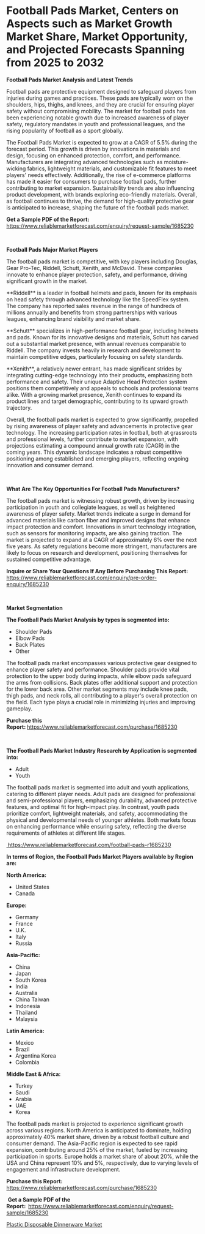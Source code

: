 <p><h1>Football Pads Market, Centers on Aspects such as Market Growth Market Share, Market Opportunity, and Projected Forecasts Spanning from 2025 to 2032</h1></p><p><strong>Football Pads Market Analysis and Latest Trends</strong></p>
<p><p>Football pads are protective equipment designed to safeguard players from injuries during games and practices. These pads are typically worn on the shoulders, hips, thighs, and knees, and they are crucial for ensuring player safety without compromising mobility. The market for football pads has been experiencing notable growth due to increased awareness of player safety, regulatory mandates in youth and professional leagues, and the rising popularity of football as a sport globally.</p><p>The Football Pads Market is expected to grow at a CAGR of 5.5% during the forecast period. This growth is driven by innovations in materials and design, focusing on enhanced protection, comfort, and performance. Manufacturers are integrating advanced technologies such as moisture-wicking fabrics, lightweight materials, and customizable fit features to meet players' needs effectively. Additionally, the rise of e-commerce platforms has made it easier for consumers to purchase football pads, further contributing to market expansion. Sustainability trends are also influencing product development, with brands exploring eco-friendly materials. Overall, as football continues to thrive, the demand for high-quality protective gear is anticipated to increase, shaping the future of the football pads market.</p></p>
<p><strong>Get a Sample PDF of the Report:&nbsp;</strong> <a href="https://www.reliablemarketforecast.com/enquiry/request-sample/1685230?utm_campaign=1903&utm_medium=2&utm_source=Github&utm_content=ia&utm_term=05022025&utm_id=football-pads">https://www.reliablemarketforecast.com/enquiry/request-sample/1685230</a></p>
<p>&nbsp;</p>
<p><strong>Football Pads Major Market Players</strong></p>
<p><p>The football pads market is competitive, with key players including Douglas, Gear Pro-Tec, Riddell, Schutt, Xenith, and McDavid. These companies innovate to enhance player protection, safety, and performance, driving significant growth in the market.</p><p>**Riddell** is a leader in football helmets and pads, known for its emphasis on head safety through advanced technology like the SpeedFlex system. The company has reported sales revenue in the range of hundreds of millions annually and benefits from strong partnerships with various leagues, enhancing brand visibility and market share.</p><p>**Schutt** specializes in high-performance football gear, including helmets and pads. Known for its innovative designs and materials, Schutt has carved out a substantial market presence, with annual revenues comparable to Riddell. The company invests heavily in research and development to maintain competitive edges, particularly focusing on safety standards.</p><p>**Xenith**, a relatively newer entrant, has made significant strides by integrating cutting-edge technology into their products, emphasizing both performance and safety. Their unique Adaptive Head Protection system positions them competitively and appeals to schools and professional teams alike. With a growing market presence, Xenith continues to expand its product lines and target demographic, contributing to its upward growth trajectory.</p><p>Overall, the football pads market is expected to grow significantly, propelled by rising awareness of player safety and advancements in protective gear technology. The increasing participation rates in football, both at grassroots and professional levels, further contribute to market expansion, with projections estimating a compound annual growth rate (CAGR) in the coming years. This dynamic landscape indicates a robust competitive positioning among established and emerging players, reflecting ongoing innovation and consumer demand.</p></p>
<p>&nbsp;</p>
<p><strong>What Are The Key Opportunities For Football Pads Manufacturers?</strong></p>
<p><p>The football pads market is witnessing robust growth, driven by increasing participation in youth and collegiate leagues, as well as heightened awareness of player safety. Market trends indicate a surge in demand for advanced materials like carbon fiber and improved designs that enhance impact protection and comfort. Innovations in smart technology integration, such as sensors for monitoring impacts, are also gaining traction. The market is projected to expand at a CAGR of approximately 6% over the next five years. As safety regulations become more stringent, manufacturers are likely to focus on research and development, positioning themselves for sustained competitive advantage.</p></p>
<p><strong>Inquire or Share Your Questions If Any Before Purchasing This Report:</strong> <a href="https://www.reliablemarketforecast.com/enquiry/pre-order-enquiry/1685230?utm_campaign=1903&utm_medium=2&utm_source=Github&utm_content=ia&utm_term=05022025&utm_id=football-pads">https://www.reliablemarketforecast.com/enquiry/pre-order-enquiry/1685230</a></p>
<p>&nbsp;</p>
<p><strong>Market Segmentation</strong></p>
<p><strong>The Football Pads Market Analysis by types is segmented into:</strong></p>
<p><ul><li>Shoulder Pads</li><li>Elbow Pads</li><li>Back Plates</li><li>Other</li></ul></p>
<p><p>The football pads market encompasses various protective gear designed to enhance player safety and performance. Shoulder pads provide vital protection to the upper body during impacts, while elbow pads safeguard the arms from collisions. Back plates offer additional support and protection for the lower back area. Other market segments may include knee pads, thigh pads, and neck rolls, all contributing to a player's overall protection on the field. Each type plays a crucial role in minimizing injuries and improving gameplay.</p></p>
<p><strong>Purchase this Report:&nbsp;</strong><a href="https://www.reliablemarketforecast.com/purchase/1685230?utm_campaign=1903&utm_medium=2&utm_source=Github&utm_content=ia&utm_term=05022025&utm_id=football-pads">https://www.reliablemarketforecast.com/purchase/1685230</a></p>
<p>&nbsp;</p>
<p><strong>The Football Pads Market Industry Research by Application is segmented into:</strong></p>
<p><ul><li>Adult</li><li>Youth</li></ul></p>
<p><p>The football pads market is segmented into adult and youth applications, catering to different player needs. Adult pads are designed for professional and semi-professional players, emphasizing durability, advanced protective features, and optimal fit for high-impact play. In contrast, youth pads prioritize comfort, lightweight materials, and safety, accommodating the physical and developmental needs of younger athletes. Both markets focus on enhancing performance while ensuring safety, reflecting the diverse requirements of athletes at different life stages.</p></p>
<p><a href="https://www.reliablemarketforecast.com/football-pads-r1685230?utm_campaign=1903&utm_medium=2&utm_source=Github&utm_content=ia&utm_term=05022025&utm_id=football-pads">&nbsp;https://www.reliablemarketforecast.com/football-pads-r1685230</a></p>
<p><strong>In terms of Region, the Football Pads Market Players available by Region are:</strong></p>
<p>
    <p> <strong> North America: </strong>
        <ul>
            <li>United States</li>
            <li>Canada</li>
        </ul>
        </p> 
    <p> <strong> Europe: </strong>
        <ul>
            <li>Germany</li>
            <li>France</li>
            <li>U.K.</li>
            <li>Italy</li>
            <li>Russia</li>
        </ul>
        </p> 
    <p> <strong> Asia-Pacific: </strong>
        <ul>
            <li>China</li>
            <li>Japan</li>
            <li>South Korea</li>
            <li>India</li>
            <li>Australia</li>
            <li>China Taiwan</li>
            <li>Indonesia</li>
            <li>Thailand</li>
            <li>Malaysia</li>
        </ul>
        </p> 
    <p> <strong> Latin America: </strong>
        <ul>
            <li>Mexico</li>
            <li>Brazil</li>
            <li>Argentina Korea</li>
            <li>Colombia</li>
        </ul>
        </p> 
    <p> <strong> Middle East & Africa: </strong>
        <ul>
            <li>Turkey</li>
            <li>Saudi</li>
            <li>Arabia</li>
            <li>UAE</li>
            <li>Korea</li>
        </ul>
    </p>
    </p>
<p><p>The football pads market is projected to experience significant growth across various regions. North America is anticipated to dominate, holding approximately 40% market share, driven by a robust football culture and consumer demand. The Asia-Pacific region is expected to see rapid expansion, contributing around 25% of the market, fueled by increasing participation in sports. Europe holds a market share of about 20%, while the USA and China represent 10% and 5%, respectively, due to varying levels of engagement and infrastructure development.</p></p>
<p><strong>Purchase this Report: </strong><a href="https://www.reliablemarketforecast.com/purchase/1685230?utm_campaign=1903&utm_medium=2&utm_source=Github&utm_content=ia&utm_term=05022025&utm_id=football-pads">https://www.reliablemarketforecast.com/purchase/1685230</a></p>
<p>&nbsp;<strong>Get a Sample PDF of the Report:&nbsp;&nbsp;</strong><a href="https://www.reliablemarketforecast.com/enquiry/request-sample/1685230?utm_campaign=1903&utm_medium=2&utm_source=Github&utm_content=ia&utm_term=05022025&utm_id=football-pads">https://www.reliablemarketforecast.com/enquiry/request-sample/1685230</a></p>
<p><strong></strong></p>
<p><p><a href="https://github.com/ashepherd82/Market-Research-Report-List-7/blob/main/plastic-disposable-dinnerware-market.md?utm_campaign=1903&utm_medium=2&utm_source=Github&utm_content=ia&utm_term=05022025&utm_id=football-pads">Plastic Disposable Dinnerware Market</a></p></p>